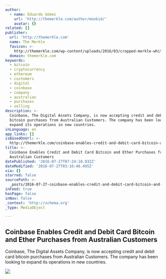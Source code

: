 ```yaml
---
author:
  - name: Eduardo Gómez
    url: 'http://themerkle.com/author/mookid/'
    avatar: {}
related: []
publisher:
  url: 'http://themerkle.com'
  name: The Merkle
  favicon: >-
    http://themerkle.com/wp-content/uploads/2016/03/cropped-merkle-white-1-192x192.png
  domain: themerkle.com
keywords:
  - bitcoin
  - cryptocurrency
  - ethereum
  - customers
  - digital
  - coinbase
  - company
  - australian
  - purchases
  - selling
description: >-
  Coinbase, The Digital Assets Company, is now accepting credit and debit card
  bitcoin purchases from Australian Customers. The company has been looking to
  expand its operations in new countries.
inLanguage: en
app_links: []
isBasedOnUrl: >-
  http://themerkle.com/coinbase-enables-credit-and-debit-card-bitcoin-and-ether-purchases-from-australian-customers/
title: >-
  Coinbase Enables Credit and Debit Card Bitcoin and Ether Purchases from
  Australian Customers
datePublished: '2016-07-27T07:24:10.032Z'
dateModified: '2016-07-27T03:16:46.495Z'
via: {}
starred: false
sourcePath: >-
  _posts/2016-07-27-coinbase-enables-credit-and-debit-card-bitcoin-and-ether-pur.md
inFeed: true
hasPage: false
inNav: false
_context: 'http://schema.org'
_type: MediaObject

---
```

<article style=""><h1>Coinbase Enables Credit and Debit Card Bitcoin and Ether Purchases from Australian Customers</h1><p>Coinbase, The Digital Assets Company, is now accepting credit and debit card bitcoin purchases from Australian Customers. The company has been looking to expand its operations in new countries.</p><img src="http://themerkle.com/wp-content/uploads/2015/03/australian.jpg" /></article>